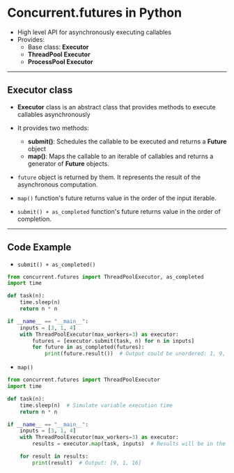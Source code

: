 # Concurrent.futures in Python

- High level API for asynchronously executing callables
- Provides:
    - Base class: **Executor**
    - **ThreadPool Executor**
    - **ProcessPool Executor**

---

## Executor class

- **Executor** class is an abstract class that provides methods to execute callables asynchronously
- It provides two methods:
    - **submit()**: Schedules the callable to be executed and returns a **Future** object
    - **map()**: Maps the callable to an iterable of callables and returns a generator of **Future** objects.

- `future` object is returned by them. It represents the result of the asynchronous computation.
- `map()` function's future returns value in the order of the input iterable.
- `submit() + as_completed` function's future returns value in the order of completion.

---

## Code Example

- `submit() + as_completed()`

```python
from concurrent.futures import ThreadPoolExecutor, as_completed
import time

def task(n):
    time.sleep(n)
    return n * n

if __name__ == "__main__":
    inputs = [3, 1, 4]
    with ThreadPoolExecutor(max_workers=3) as executor:
        futures = [executor.submit(task, n) for n in inputs]
        for future in as_completed(futures):
            print(future.result())  # Output could be unordered: 1, 9, 16
```

- `map()`

```python
from concurrent.futures import ThreadPoolExecutor
import time

def task(n):
    time.sleep(n)  # Simulate variable execution time
    return n * n

if __name__ == "__main__":
    inputs = [3, 1, 4]
    with ThreadPoolExecutor(max_workers=3) as executor:
        results = executor.map(task, inputs)  # Results will be in the order of `inputs`

    for result in results:
        print(result)  # Output: [9, 1, 16]
```
